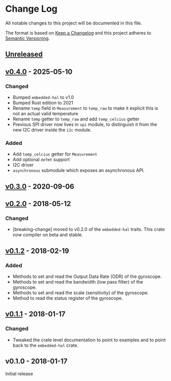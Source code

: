 # Change Log

All notable changes to this project will be documented in this file.

The format is based on [Keep a Changelog](http://keepachangelog.com/)
and this project adheres to [Semantic Versioning](http://semver.org/).

## [Unreleased]

## [v0.4.0] - 2025-05-10

### Changed

- Bumped `embedded-hal` to v1.0
- Bumped Rust edition to 2021
- Rename `temp` field in `Measurement` to `temp_raw` to make it explicit this is not an actual valid temperature
- Rename `temp` getter to `temp_raw` and add `temp_celcius` getter
- Previous SPI driver now lives in `spi` module, to distinguish it from the new
  I2C driver inside the `i2c` module.

### Added

- Add `temp_celcius` getter for `Measurement`
- Add optional `defmt` support
- I2C driver
- `asynchronous` submodule which exposes an asynchronous API.

## [v0.3.0] - 2020-09-06

## [v0.2.0] - 2018-05-12

### Changed

- [breaking-change] moved to v0.2.0 of the `embedded-hal` traits. This crate now compiler on beta
  and stable.

## [v0.1.2] - 2018-02-19

### Added

- Methods to set and read the Output Data Rate (ODR) of the gyroscope.
- Methods to set and read the bandwidth (low pass filter) of the gyroscope.
- Methods to set and read the scale (sensitivity) of the gyroscope.
- Method to read the status register of the gyroscope.

## [v0.1.1] - 2018-01-17

### Changed

- Tweaked the crate level documentation to point to examples and to point back to the `embedded-hal`
  crate.

## v0.1.0 - 2018-01-17

Initial release

[Unreleased]: https://github.com/us-irs/l3gd20/compare/v0.4.0...HEAD
[v0.4.0]: https://github.com/us-irs/l3gd20/compare/v0.3.0...v0.4.0
[v0.3.0]: https://github.com/tstellanova/l3gd20/compare/v0.2.0...v0.3.0
[v0.2.0]: https://github.com/tstellanova/l3gd20/compare/v0.1.2...v0.2.0
[v0.1.2]: https://github.com/tstellanova/l3gd20/compare/v0.1.1...v0.1.2
[v0.1.1]: https://github.com/tstellanova/l3gd20/compare/v0.1.0...v0.1.1
